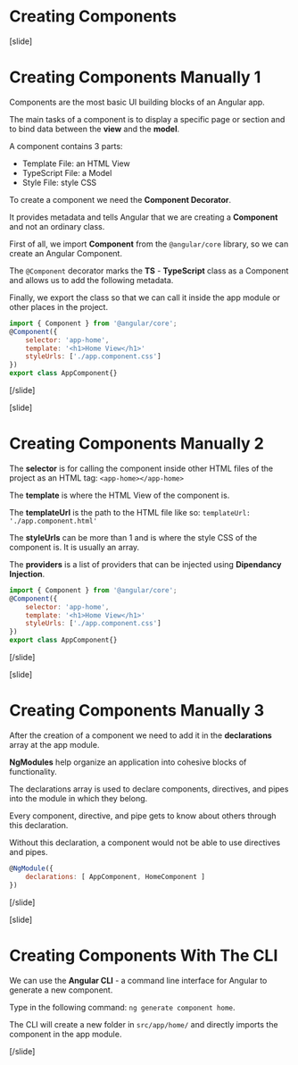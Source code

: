 # Creating Components

[slide]

# Creating Components Manually 1

Components are the most basic UI building blocks of an Angular app.

The main tasks of a component is to display a specific page or section and to bind data between the **view** and the **model**.

A component contains 3 parts:

- Template File: an HTML View
- TypeScript File: a Model
- Style File: style CSS

To create a component we need the **Component Decorator**. 

It provides metadata and tells Angular that we are creating a **Component** and not an ordinary class.

First of all, we import **Component** from the `@angular/core` library, so we can create an Angular Component.

The `@Component` decorator marks the **TS** - **TypeScript** class as a Component and allows us to add the following metadata.

Finally, we export the class so that we can call it inside the app module or other places in the project.

```js
import { Component } from '@angular/core';
@Component({
    selector: 'app-home',
    template: '<h1>Home View</h1>'
    styleUrls: ['./app.component.css']
})
export class AppComponent{}
```

[/slide]

[slide]

# Creating Components Manually 2

The **selector** is for calling the component inside other HTML files of the project as an HTML tag: `<app-home></app-home>`

The **template** is where the HTML View of the component is.

The **templateUrl** is the path to the HTML file like so: `templateUrl: './app.component.html'`

The **styleUrls** can be more than 1 and is where the style CSS of the component is. It is usually an array.

The **providers** is a list of providers that can be injected using **Dipendancy Injection**.

```js
import { Component } from '@angular/core';
@Component({
    selector: 'app-home',
    template: '<h1>Home View</h1>'
    styleUrls: ['./app.component.css']
})
export class AppComponent{}
```

[/slide]

[slide]

# Creating Components Manually 3

After the creation of a component we need to add it in the **declarations** array at the app module.

**NgModules** help organize an application into cohesive blocks of functionality.

The declarations array is used to declare components, directives, and pipes into the module in which they belong. 

Every component, directive, and pipe gets to know about others through this declaration. 

Without this declaration, a component would not be able to use directives and pipes.

```js
@NgModule({
    declarations: [ AppComponent, HomeComponent ]
})
```

[/slide]

[slide]

# Creating Components With The CLI

We can use the **Angular CLI** - a command line interface for Angular to generate a new component.

Type in the following command: `ng generate component home`.

The CLI will create a new folder in `src/app/home/` and directly imports the component in the app module.

[/slide]